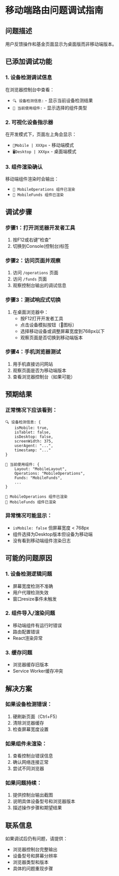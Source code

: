 # 移动端路由问题调试指南

## 问题描述
用户反馈操作和基金页面显示为桌面版而非移动端版本。

## 已添加调试功能

### 1. 设备检测调试信息
在浏览器控制台中查看：
- `🔍 设备检测信息:` - 显示当前设备检测结果
- `📱 当前使用组件:` - 显示选择的组件类型

### 2. 可视化设备指示器
在开发模式下，页面左上角会显示：
- `📱Mobile | XXXpx` - 移动端模式
- `🖥️Desktop | XXXpx` - 桌面端模式

### 3. 组件渲染确认
移动端组件渲染时会输出：
- `📱 MobileOperations 组件已渲染`
- `📱 MobileFunds 组件已渲染`

## 调试步骤

### 步骤1：打开浏览器开发者工具
1. 按F12或右键"检查"
2. 切换到Console(控制台)标签

### 步骤2：访问页面并观察
1. 访问 `/operations` 页面
2. 访问 `/funds` 页面
3. 观察控制台输出的调试信息

### 步骤3：测试响应式切换
1. 在桌面浏览器中：
   - 按F12打开开发者工具
   - 点击设备模拟按钮（📱图标）
   - 选择移动设备或调整屏幕宽度到768px以下
   - 观察页面是否切换到移动端版本

### 步骤4：手机浏览器测试
1. 用手机直接访问网站
2. 观察页面是否为移动端版本
3. 查看浏览器控制台（如果可能）

## 预期结果

### 正常情况下应该看到：
```
🔍 设备检测信息: {
    isMobile: true,
    isTablet: false, 
    isDesktop: false,
    screenWidth: 375,
    userAgent: "...",
    timestamp: "..."
}

📱 当前使用组件: {
    Layout: "MobileLayout",
    Operations: "MobileOperations", 
    Funds: "MobileFunds",
    ...
}

📱 MobileOperations 组件已渲染
📱 MobileFunds 组件已渲染
```

### 异常情况可能显示：
- `isMobile: false` 但屏幕宽度 < 768px
- 组件选择为Desktop版本但设备为移动端
- 没有看到移动端组件渲染日志

## 可能的问题原因

### 1. 设备检测逻辑问题
- 屏幕宽度检测不准确
- 用户代理检测失效
- 窗口resize事件未触发

### 2. 组件导入/渲染问题
- 移动端组件有运行时错误
- 路由配置错误
- React渲染异常

### 3. 缓存问题
- 浏览器缓存旧版本
- Service Worker缓存冲突

## 解决方案

### 如果设备检测错误：
1. 硬刷新页面（Ctrl+F5）
2. 清除浏览器缓存
3. 检查屏幕宽度设置

### 如果组件未渲染：
1. 查看控制台错误信息
2. 确认网络连接正常
3. 尝试不同浏览器

### 如果问题持续：
1. 提供控制台输出截图
2. 说明具体设备型号和浏览器版本
3. 描述操作步骤和期望结果

## 联系信息
如果调试后仍有问题，请提供：
- 浏览器控制台完整输出
- 设备型号和屏幕分辨率
- 浏览器类型和版本
- 具体的问题重现步骤